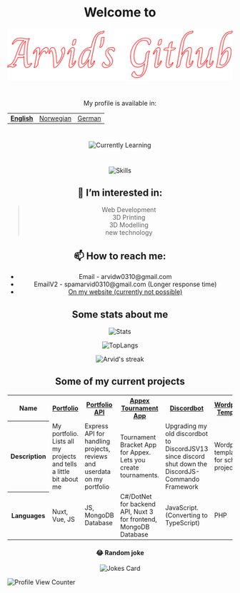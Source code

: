 
<h1 align="center">Welcome to</h1>

<div align="center">
  
<img src="icons/arvid.svg">

</div>

<h1></h1>

<p align="center">My profile is available in:</p>
<table align="center">
  <tr>
    <td><b><u><a href="README.md">English</a></b></u></td>
    <td><a href="README_no.md">Norwegian</a></td>
    <td><a href="README_de.md">German</a></td>
  </tr>
</table>

#

<div align="center">
  
![Currently Learning](https://arvidgithubembed.herokuapp.com/skills?languages=php,nuxt,typescript,mysql,go,docker,wordpress,csharp,dotnetcore,graphql&backgroundcolor=0D1117&title=I%20am%20currently%20learning&titlecolor=ffffff&textcolor=ffffff&boxcolor=CFCDFF&bordercolor=0D1117)
  
</div>

#
<div align="center">
  
![Skills](https://arvidgithubembed.herokuapp.com/skills?languages=nuxt,tailwind,sass,javascript,mongodb,lua,css3,html5,expresshort,bootstrap,github,heroku,netlify,threejs,nodejs,unity,alpinejs&backgroundcolor=0D1117&title=Skills&titlecolor=ffffff&textcolor=000000&boxcolor=CFCDFF&bordercolor=0D1117)
  
</div>


<h2 align="center">👀 I’m interested in:</h2>
<blockquote align="center">
  Web Development<br>
  3D Printing<br>
  3D Modelling<br>
  new technology<br>
</blockquote>


<h2 align="center">📫 How to reach me: </h6>
<ul align="center">
  <li align="center">Email - arvidw0310@gmail.com</li>
  <li align="center">EmailV2 - spamarvid0310@gmail.com (Longer response time)</li>
  <li align="center"><a href="https://arvidw.space">On my website (currently not possible)</a></li>
</ul>



<h2 align="center">Some stats about me</h2>

<div align="center">

![Stats](https://github-readme-stats.vercel.app/api?username=ArvidWedtstein&show_icons=true&count_private=true&bg_color=0D1117&title_color=fff&text_color=fff&icon_color=fff&border_color=0D1117&hideborder=true)

<!-- ![TopLangs](https://github-readme-stats.vercel.app/api/top-langs/?username=arvidwedtstein&theme=github_dark&langs_count=11&locale=en&hide_border=false&layout=compact&custom_title=My%20Most%20Used%20Languages&bg_color=0D1117&title_color=fff&text_color=fff&border_color=0D1117&hideborder=true) -->
 
![TopLangs](https://arvidgithubembed.herokuapp.com/languageCard?user=arvidwedtstein&title=My%20Most%20Used%20Languages&backgroundcolor=0D1117&bordercolor=0D1117&textcolor=ffffff&titlecolor=ffffff)
  
  
 <p align="center">
  <img title="🔥" alt="Arvid's streak" src="https://arvidgithubembed.herokuapp.com/streak?user=arvidwedtstein&backgroundcolor=0D1117&textcolor=dddddd&titlecolor=dddddd&bordercolor=0D1117"/>
</p>


</div>


<h2 align="center">Some of my current projects</h2>

<table align="center">
  <tr>
    <th>Name</th>
    <th><a href="https://github.com/ArvidWedtstein/Nuxt-Website">Portfolio</a></th>
    <th><a href="https://github.com/ArvidWedtstein/Website-API">Portfolio API</a></th>
    <th><a href="https://github.com/appex/appex-tournaments">Appex Tournament App</a></th>
    <th><a href="https://github.com/ArvidWedtstein/DiscordbotV13">Discordbot</a></th>
    <th><a href="https://github.com/ArvidWedtstein/Devco">Wordpress Template</a></th>
    <th><a href="https://github.com/ArvidWedtstein/github-embed-generator">Github Embed Generator</a></th>
  </tr>
  <tr>
    <th>Description</th>
    <td>My portfolio. Lists all my projects and tells a little bit about me</td>
    <td>Express API for handling projects, reviews and userdata on my portfolio</td>
    <td>Tournament Bracket App for Appex. Lets you create tournaments.</td>
    <td>Upgrading my old discordbot to DiscordJSV13 since discord shut down the DiscordJS-Commando Framework</td>
    <td>Wordpress template for school project</td>
    <td>Embed Stats Generator for github</td>
  </tr>
  <tr>
    <th>Languages</th>
    <td>Nuxt, Vue, JS</td>
    <td>JS, MongoDB Database</td>
    <td>C#/DotNet for backend API, Nuxt 3 for frontend, MongoDB Database</td>
    <td>JavaScript. (Converting to TypeScript)</td>
    <td>PHP</td>
    <td>Go</td>
  </tr>
</table>



<h4 align="center">😂 Random joke</h4>

<div align="center">

![Jokes Card](https://readme-jokes.vercel.app/api)

</div>



![Profile View Counter](https://komarev.com/ghpvc/?username=arvidwedtstein)



